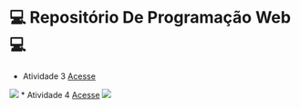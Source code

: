 # 💻 Repositório De Programação Web 💻
* Atividade 3 <a href="https://erichidekikataokaferreira.github.io/PWEB-ATIVIDADE3/" target="_blank"> Acesse</a>
<img src="https://cdn.discordapp.com/attachments/717420578620964874/879791517252849765/unknown.png"/>
* Atividade 4 <a href="https://erichidekikataokaferreira.github.io/PWEB-ATIVIDADE4/" target="_blank"> Acesse</a>
<img src="https://cdn.discordapp.com/attachments/717420578620964874/879790872491880448/unknown.png"/>
